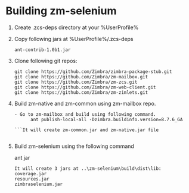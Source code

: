 # Building zm-selenium

1. Create .zcs-deps directory at your %UserProfile%

2. Copy following jars at %UserProfile%/.zcs-deps
    ```
    ant-contrib-1.0b1.jar
    ```

3. Clone following git repos:
    ```
    git clone https://github.com/Zimbra/zimbra-package-stub.git
	git clone https://github.com/Zimbra/zm-mailbox.git
    git clone https://github.com/Zimbra/zm-zcs.git
    git clone https://github.com/Zimbra/zm-web-client.git
    git clone https://github.com/Zimbra/zm-zimlets.git
    ```

4. Build zm-native and zm-common using zm-mailbox repo.
   ```
   - Go to zm-mailbox and build using following command.
         ant publish-local-all -Dzimbra.buildinfo.version=8.7.6_GA
 
   ```It will create zm-common.jar and zm-native.jar file 
   

5. Build zm-selenium using the following command 

	ant jar 

    ```
    It will create 3 jars at ..\zm-selenium\build\dist\lib:
    coverage.jar
    resources.jar
    zimbraselenium.jar